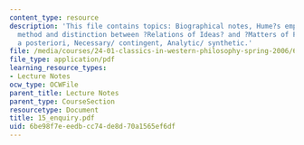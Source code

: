 ```yaml
---
content_type: resource
description: 'This file contains topics: Biographical notes, Hume?s empiricism, philosophical
  method and distinction between ?Relations of Ideas? and ?Matters of Fact, priori/
  a posteriori, Necessary/ contingent, Analytic/ synthetic.'
file: /media/courses/24-01-classics-in-western-philosophy-spring-2006/6be98f7eeedbcc74de8d70a1565ef6df_15_enquiry.pdf
file_type: application/pdf
learning_resource_types:
- Lecture Notes
ocw_type: OCWFile
parent_title: Lecture Notes
parent_type: CourseSection
resourcetype: Document
title: 15_enquiry.pdf
uid: 6be98f7e-eedb-cc74-de8d-70a1565ef6df
---
```

